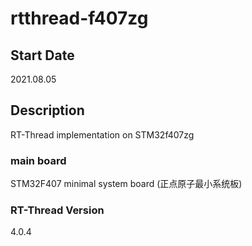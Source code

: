 # rtthread-f407zg

## Start Date
2021.08.05

## Description
RT-Thread implementation on STM32f407zg
### main board
STM32F407 minimal system board (正点原子最小系统板)
### RT-Thread Version
4.0.4
